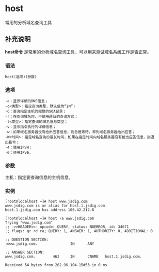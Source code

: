 #  host

常用的分析域名查询工具

##  补充说明

**host命令** 是常用的分析域名查询工具，可以用来测试域名系统工作是否正常。

###  语法

    
    
    host(选项)(参数)
    

###  选项

    
    
    -a：显示详细的DNS信息；
    -c<类型>：指定查询类型，默认值为“IN“；
    -C：查询指定主机的完整的SOA记录；
    -r：在查询域名时，不使用递归的查询方式；
    -t<类型>：指定查询的域名信息类型；
    -v：显示指令执行的详细信息；
    -w：如果域名服务器没有给出应答信息，则总是等待，直到域名服务器给出应答；
    -W<时间>：指定域名查询的最长时间，如果在指定时间内域名服务器没有给出应答信息，则退出指令；
    -4：使用IPv4；
    -6：使用IPv6.
    

###  参数

主机：指定要查询信息的主机信息。

###  实例

    
    
    [root@localhost ~]# host www.jsdig.com 
    www.jsdig.com is an alias for host.1.jsdig.com.
    host.1.jsdig.com has address 100.42.212.8
    
    [root@localhost ~]# host -a www.jsdig.com
    Trying "www.jsdig.com"
    ;; ->>HEADER<<- opcode: QUERY, status: NOERROR, id: 34671
    ;; flags: qr rd ra; QUERY: 1, ANSWER: 1, AUTHORITY: 0, ADDITIONAL: 0
    
    ;; QUESTION SECTION:
    ;www.jsdig.com.               IN      ANY
    
    ;; ANSWER SECTION:
    www.jsdig.com.        463     IN      CNAME   host.1.jsdig.com.
    
    Received 54 bytes from 202.96.104.15#53 in 0 ms
    

